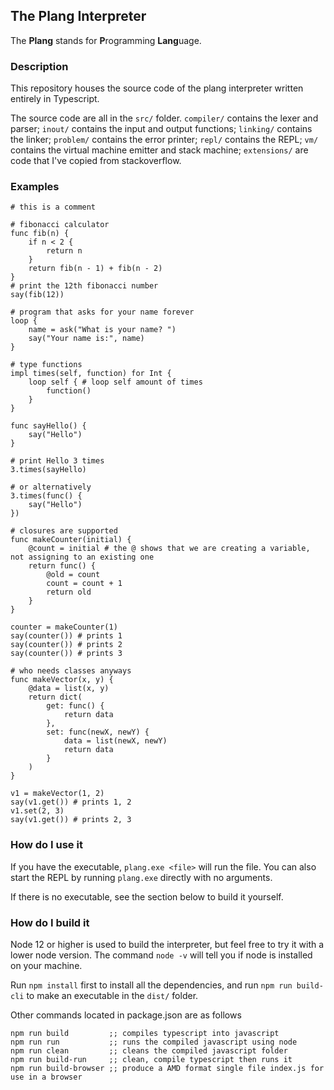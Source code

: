 ## The Plang Interpreter
The **Plang** stands for **P**rogramming **Lang**uage.

### Description
This repository houses the source code of the plang interpreter written entirely in Typescript.

The source code are all in the `src/` folder. `compiler/` contains the lexer and parser; `inout/` contains the input and output functions; `linking/` contains the linker; `problem/` contains the error printer; `repl/` contains the REPL; `vm/` contains the virtual machine emitter and stack machine; `extensions/` are code that I've copied from stackoverflow.

### Examples
```
# this is a comment
```

```
# fibonacci calculator
func fib(n) {
    if n < 2 {
        return n
    }
    return fib(n - 1) + fib(n - 2)
}
# print the 12th fibonacci number
say(fib(12))
```

```
# program that asks for your name forever
loop {
    name = ask("What is your name? ")
    say("Your name is:", name)
}
```

```
# type functions
impl times(self, function) for Int {
    loop self { # loop self amount of times
        function()
    }
}

func sayHello() {
    say("Hello")
}

# print Hello 3 times
3.times(sayHello)

# or alternatively
3.times(func() {
    say("Hello")
})
```

```
# closures are supported
func makeCounter(initial) {
    @count = initial # the @ shows that we are creating a variable, not assigning to an existing one
    return func() {
        @old = count
        count = count + 1
        return old
    }
}

counter = makeCounter(1)
say(counter()) # prints 1
say(counter()) # prints 2
say(counter()) # prints 3
```

```
# who needs classes anyways
func makeVector(x, y) {
    @data = list(x, y)
    return dict(
        get: func() {
            return data
        },
        set: func(newX, newY) {
            data = list(newX, newY)
            return data
        }
    )
}

v1 = makeVector(1, 2)
say(v1.get()) # prints 1, 2
v1.set(2, 3)
say(v1.get()) # prints 2, 3
```

### How do I use it
If you have the executable, `plang.exe <file>`
will run the file. You can also start the REPL by running `plang.exe` directly with no arguments.

If there is no executable, see the section below to build it yourself.

### How do I build it
Node 12 or higher is used to build the interpreter, but feel free to try it with a lower node version. The command `node -v` will tell you if node is installed on your machine.

Run `npm install` first to install all the dependencies, and run `npm run build-cli` to make an executable in the `dist/` folder.

Other commands located in package.json are as follows
```
npm run build         ;; compiles typescript into javascript
npm run run           ;; runs the compiled javascript using node
npm run clean         ;; cleans the compiled javascript folder
npm run build-run     ;; clean, compile typescript then runs it
npm run build-browser ;; produce a AMD format single file index.js for use in a browser
```


